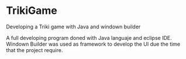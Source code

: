 # TrikiGame
Developing a Triki game with Java and windown builder 

A full developing program doned with Java languaje and eclipse IDE. Windown Builder was used as framework to develop the UI due the time that the project require.
